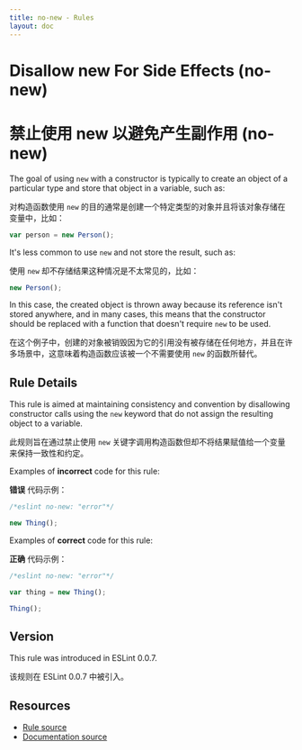 ```yaml
---
title: no-new - Rules
layout: doc
---
```

<!-- Note: No pull requests accepted for this file. See README.md in the root directory for details. -->

# Disallow new For Side Effects (no-new)

# 禁止使用 new 以避免产生副作用 (no-new)

The goal of using `new` with a constructor is typically to create an object of a particular type and store that object in a variable, such as:

对构造函数使用 `new` 的目的通常是创建一个特定类型的对象并且将该对象存储在变量中，比如：

```js
var person = new Person();
```

It's less common to use `new` and not store the result, such as:

使用 `new` 却不存储结果这种情况是不太常见的，比如：

```js
new Person();
```

In this case, the created object is thrown away because its reference isn't stored anywhere, and in many cases, this means that the constructor should be replaced with a function that doesn't require `new` to be used.

在这个例子中，创建的对象被销毁因为它的引用没有被存储在任何地方，并且在许多场景中，这意味着构造函数应该被一个不需要使用 `new` 的函数所替代。

## Rule Details

This rule is aimed at maintaining consistency and convention by disallowing constructor calls using the `new` keyword that do not assign the resulting object to a variable.

此规则旨在通过禁止使用 `new` 关键字调用构造函数但却不将结果赋值给一个变量来保持一致性和约定。

Examples of **incorrect** code for this rule:

**错误** 代码示例：

```js
/*eslint no-new: "error"*/

new Thing();
```

Examples of **correct** code for this rule:

**正确** 代码示例：

```js
/*eslint no-new: "error"*/

var thing = new Thing();

Thing();
```

## Version

This rule was introduced in ESLint 0.0.7.

该规则在 ESLint 0.0.7 中被引入。

## Resources

* [Rule source](https://github.com/eslint/eslint/tree/master/lib/rules/no-new.js)
* [Documentation source](https://github.com/eslint/eslint/tree/master/docs/rules/no-new.md)
